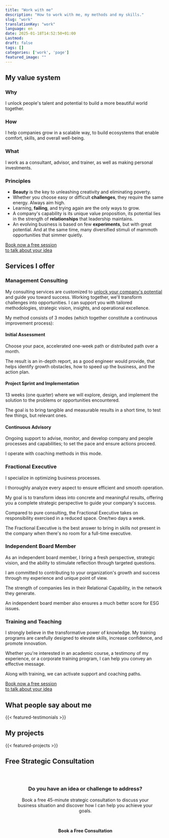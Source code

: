 ```yaml
---
title: "Work with me"
description: "How to work with me, my methods and my skills."
slug: "work"
translationKey: "work"
language: en
date: 2025-01-18T14:52:50+01:00
Lastmod: 
draft: false 
tags: []
categories: ['work', 'page']
featured_image: ""
---
```

## My value system

### Why

I unlock people's talent and potential to build a more beautiful world together.

### How

I help companies grow in a scalable way, to build ecosystems that enable comfort, skills, and overall well-being.

### What

I work as a consultant, advisor, and trainer, as well as making personal investments.

### Principles

- **Beauty** is the key to unleashing creativity and eliminating poverty.  
- Whether you choose easy or difficult **challenges**, they require the same energy. Always aim high.  
- Learning, **failing**, and trying again are the only ways to grow.
- A company's capability is its unique value proposition, its potential lies in the strength of **relationships** that leadership maintains.
- An evolving business is based on few **experiments**, but with great potential. And at the same time, many diversified stimuli of mammoth opportunities that simmer quietly.

<a href="https://adlimen.com/en/landing/book-consultancy/?utm_source=mccom&utm_medium=work_page&utm_campaign=service_cta&utm_content=top_button" class="mc-button" id="book-now-button" data-umami-event="Book Now Button Click 1">
    Book now a free session
    <br>
    to talk about your idea
</a>

## Services I offer

### Management Consulting

My consulting services are customized to [unlock your company's potential](/en/business-scalability-engineer) and guide you toward success. Working together, we'll transform challenges into opportunities. I can support you with tailored methodologies, strategic vision, insights, and operational excellence.

My method consists of 3 modes (which together constitute a continuous improvement process):

#### Initial Assessment

Choose your pace, accelerated one-week path or distributed path over a month.

The result is an in-depth report, as a good engineer would provide, that helps identify growth obstacles, how to speed up the business, and the action plan.

#### Project Sprint and Implementation

13 weeks (one quarter) where we will explore, design, and implement the solution to the problems or opportunities encountered.

The goal is to bring tangible and measurable results in a short time, to test few things, but relevant ones.

#### Continuous Advisory

Ongoing support to advise, monitor, and develop company and people processes and capabilities; to set the pace and ensure actions proceed.

I operate with coaching methods in this mode.

### Fractional Executive

I specialize in optimizing business processes.

I thoroughly analyze every aspect to ensure efficient and smooth operation.

My goal is to transform ideas into concrete and meaningful results, offering you a complete strategic perspective to guide your company's success.

Compared to pure consulting, the Fractional Executive takes on responsibility exercised in a reduced space. One/two days a week.

The Fractional Executive is the best answer to bring in skills not present in the company when there's no room for a full-time executive.

### Independent Board Member

As an independent board member, I bring a fresh perspective, strategic vision, and the ability to stimulate reflection through targeted questions.

I am committed to contributing to your organization's growth and success through my experience and unique point of view.

The strength of companies lies in their Relational Capability, in the network they generate.

An independent board member also ensures a much better score for ESG issues.

### Training and Teaching

I strongly believe in the transformative power of knowledge. My training programs are carefully designed to elevate skills, increase confidence, and promote innovation.

Whether you're interested in an academic course, a testimony of my experience, or a corporate training program, I can help you convey an effective message.

Along with training, we can activate support and coaching paths.

<a href="https://adlimen.com/en/landing/book-consultancy/?utm_source=mccom&utm_medium=work_page&utm_campaign=service_cta&utm_content=bottom_button" class="mc-button" id="book-now-button" data-umami-event="Book Now Button Click 2">
    Book now a free session
    <br>
    to talk about your idea
</a>

## What people say about me

{{< featured-testimonials >}}

## My projects

{{< featured-projects >}}

## Free Strategic Consultation

<div class="cta-box" style="margin: 2rem 0; padding: 2rem; background-color: rgba(var(--mc-purple-rgb), 0.1); border: 1px solid var(--mc-purple-light); border-radius: var(--border-radius); text-align: center;">
  <h3 style="margin-top: 0; color: var(--color-highlight);">Do you have an idea or challenge to address?</h3>
  <p>Book a free 45-minute strategic consultation to discuss your business situation and discover how I can help you achieve your goals.</p>
  <a href="https://adlimen.com/en/landing/book-consultancy/?utm_source=mccom&utm_medium=work_page&utm_campaign=service_cta&utm_content=bottom_section" class="cta-button" style="display: inline-block; background-color: var(--mc-purple); color: var(--mc-white); padding: 1rem 2rem; text-decoration: none; border-radius: var(--border-radius); font-weight: bold; margin-top: 1rem; transition: background-color 0.3s;">Book a Free Consultation</a>
</div>